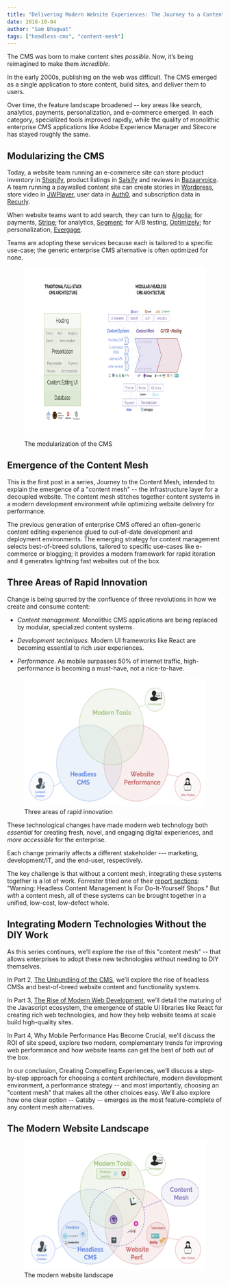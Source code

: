 ```yaml
---
title: "Delivering Modern Website Experiences: The Journey to a Content Mesh"
date: 2018-10-04
author: "Sam Bhagwat"
tags: ["headless-cms", "content-mesh"]
---
```


The CMS was born to make content sites _possible_. Now, it’s being reimagined to make them _incredible_.

In the early 2000s, publishing on the web was difficult. The CMS emerged as a single application to store content, build sites, and deliver them to users.

Over time, the feature landscape broadened -- key areas like search, analytics, payments, personalization, and e-commerce emerged. In each category, specialized tools improved rapidly, while the quality of monolithic enterprise CMS applications like Adobe Experience Manager and Sitecore has stayed roughly the same.

## Modularizing the CMS

Today, a website team running an e-commerce site can store product inventory in [Shopify](https://www.shopify.com/), product listings in [Salsify](https://www.salsify.com/) and reviews in [Bazaarvoice](https://www.bazaarvoice.com/). A team running a paywalled content site can create stories in [Wordpress](https://wordpress.org/), store video in [JWPlayer](https://www.jwplayer.com/), user data in [Auth0](https://auth0.com/), and subscription data in [Recurly](https://recurly.com/).

When website teams want to add search, they can turn to [Algolia](https://www.algolia.com/); for payments, [Stripe](http://stripe.com); for analytics, [Segment](https://segment.com/); for A/B testing, [Optimizely](https://www.optimizely.com/); for personalization, [Evergage](https://www.evergage.com/).

Teams are adopting these services because each is tailored to a specific use-case; the generic enterprise CMS alternative is often optimized for none.

<figure>
  <img alt="The modularization of the CMS" height="400" src="./modular-cms-architecture.png" />
  <figcaption>
   The modularization of the CMS
  </figcaption>
</figure>

## Emergence of the Content Mesh

This is the first post in a series, Journey to the Content Mesh, intended to explain the emergence of a "content mesh" -- the infrastructure layer for a decoupled website. The content mesh stitches together content systems in a modern development environment while optimizing website delivery for performance.

The previous generation of enterprise CMS offered an often-generic content editing experience glued to out-of-date development and deployment environments. The emerging strategy for content management selects best-of-breed solutions, tailored to specific use-cases like e-commerce or blogging; it provides a modern framework for rapid iteration and it generates lightning fast websites out of the box.

## Three Areas of Rapid Innovation

Change is being spurred by the confluence of three revolutions in how we create and consume content:

- _Content management._ Monolithic CMS applications are being replaced by modular, specialized content systems.

- _Development techniques._ Modern UI frameworks like React are becoming essential to rich user experiences.

- _Performance._ As mobile surpasses 50% of internet traffic, high-performance is becoming a must-have, not a nice-to-have.

<figure>
  <img alt="Three areas of rapid innovation" height="300" src="./three-website-revolutions.png" />
  <figcaption>
    Three areas of rapid innovation
  </figcaption>
</figure>

These technological changes have made modern web technology both _essential_ for creating fresh, novel, and engaging digital experiences, and _more accessible_ for the enterprise.

Each change primarily affects a different stakeholder --- marketing, development/IT, and the end-user, respectively.

The key challenge is that without a content mesh, integrating these systems together is a lot of work. Forrester titled one of their [report sections](https://www.tangomodem.com/wp-content/uploads/2017/09/the-rise-of-the-headless-cms.pdf): "Warning: Headless Content Management Is For Do-It-Yourself Shops." But _with_ a content mesh, all of these systems can be brought together in a unified, low-cost, low-defect whole.

## Integrating Modern Technologies Without the DIY Work

As this series continues, we’ll explore the rise of this "content mesh" -- that allows enterprises to adopt these new technologies without needing to DIY themselves.

In Part 2, <a href="/blog/2018-10-10-unbundling-of-the-cms">The Unbundling of the CMS</a>, we’ll explore the rise of headless CMSs and best-of-breed website content and functionality systems.

In Part 3, <a href="/blog/2018-10-11-rise-of-modern-web-development">The Rise of Modern Web Development</a>, we’ll detail the maturing of the Javascript ecosystem, the emergence of stable UI libraries like React for creating rich web technologies, and how they help website teams at scale build high-quality sites.

In Part 4, Why Mobile Performance Has Become Crucial, we’ll discuss the ROI of site speed, explore two modern, complementary trends for improving web performance and how website teams can get the best of both out of the box.

In our conclusion, Creating Compelling Experiences, we’ll discuss a step-by-step approach for choosing a content architecture, modern development environment, a performance strategy -- and most importantly, choosing an "content mesh" that makes all the other choices easy. We’ll also explore how one clear option -- Gatsby -- emerges as the most feature-complete of any content mesh alternatives.

## The Modern Website Landscape

<figure>
  <img alt="The modern website landscape" src="./content-mesh.png" height="300" />
  <figcaption>
    The modern website landscape
  </figcaption>
</figure>
